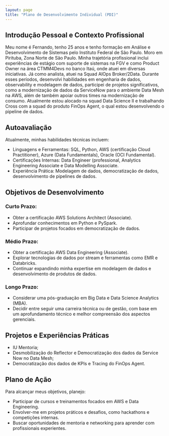 ```yaml
---
layout: page
title: "Plano de Desenvolvimento Individual (PDI)"
---
```


## Introdução Pessoal e Contexto Profissional

Meu nome é Fernando, tenho 25 anos e tenho formação em Análise e Desenvolvimento de Sistemas pelo Instituto Federal de São Paulo. Moro em Pirituba, Zona Norte de São Paulo. Minha trajetória profissional inclui experiências de estágio com suporte de sistemas na FGV e como Product Owner na área CTMM4Devs no banco Itaú, onde atuei em diversas iniciativas. Já como analista, atuei na Squad AIOps Broker/2Data. Durante esses períodos, desenvolvi habilidades em engenharia de dados, observability e modelagem de dados, participei de projetos significativos, como a modernização de dados da ServiceNow para o ambiente Data Mesh na AWS, além de também apoiar outros times na modernização de consumo. Atualmente estou alocado na squad Data Science II e trabalhando Cross com a squad do produto FinOps Agent, o qual estou desenvolvendo o pipeline de dados.

## Autoavaliação

Atualmente, minhas habilidades técnicas incluem:

- Linguagens e Ferramentas: SQL, Python, AWS (certificação Cloud Practitioner), Azure (Data Fundamentals), Oracle (OCI Fundamental).
- Certificações Internas: Data Engineer (professional, Analytics Engineering Associate e Data Modelling Associate.
- Experiência Prática: Modelagem de dados, democratização de dados, desenvolvimento de pipelines de dados.

## Objetivos de Desenvolvimento

### Curto Prazo:

- Obter a certificação AWS Solutions Architect (Associate).
- Aprofundar conhecimentos em Python e PySpark.
- Participar de projetos focados em democratização de dados.

### Médio Prazo:

- Obter a certificação AWS Data Engineering (Associate).
- Explorar tecnologias de dados por stream e ferramentas como EMR e Databricks.
- Continuar expandindo minha expertise em modelagem de dados e desenvolvimento de produtos de dados.

### Longo Prazo:

- Considerar uma pós-graduação em Big Data e Data Science Analytics (MBA).
- Decidir entre seguir uma carreira técnica ou de gestão, com base em um aprofundamento técnico e melhor compreensão dos aspectos gerenciais.

## Projetos e Experiências Práticas

- IU Mentoria;
- Desmobilização do Reflector e Democratização dos dados da Service Now no Data Mesh;
- Democratização dos dados de KPIs e Tracing do FinOps Agent.


## Plano de Ação

Para alcançar meus objetivos, planejo:

- Participar de cursos e treinamentos focados em AWS e Data Engineering.
- Envolver-me em projetos práticos e desafios, como hackathons e competições internas.
- Buscar oportunidades de mentoria e networking para aprender com profissionais experientes.
